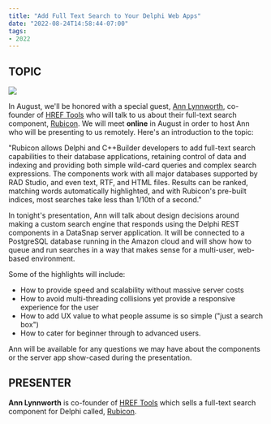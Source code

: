 ```yaml
---
title: "Add Full Text Search to Your Delphi Web Apps"
date: "2022-08-24T14:58:44-07:00"
tags:
- 2022
---
```


## TOPIC ##

![](/sites/default/files/2022-08/noun-search-database-2939474-007435.png)

In August, we'll be honored with a special guest, [Ann Lynnworth](https://www.href.com/aml), co-founder of [HREF Tools](https://www.href.com) who will talk to us about their full-text search component, [Rubicon](https://www.href.com/rubicon). We will meet **online** in August in order to host Ann who will be presenting to us remotely. Here's an introduction to the topic:

"Rubicon allows Delphi and C++Builder developers to add full-text search capabilities to their database applications, retaining control of data and indexing and providing both simple wild-card queries and complex search expressions. The components work with all major databases supported by RAD Studio, and even text, RTF, and HTML files. Results can be ranked, matching words automatically highlighted, and with Rubicon's pre-built indices, most searches take less than 1/10th of a second."

In tonight's presentation, Ann will talk about design decisions around making a custom search engine that responds using the Delphi REST components in a DataSnap server application. It will be connected to a PostgreSQL database running in the Amazon cloud and will show how to queue and run searches in a way that makes sense for a multi-user, web-based environment.</p>

Some of the highlights will include:
 
- How to provide speed and scalability without massive server costs
- How to avoid multi-threading collisions yet provide a responsive experience for the user
- How to add UX value to what people assume is so simple ("just a search box")
- How to cater for beginner through to advanced users.
 
Ann will be available for any questions we may have about the components or the server app show-cased during the presentation.

## PRESENTER ##

**Ann Lynnworth** is co-founder of [HREF Tools](https://www.href.com) which sells a full-text search component for Delphi called, [Rubicon](https://www.href.com/rubicon).  